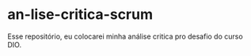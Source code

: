 # an-lise-critica-scrum
Esse repositório, eu colocarei minha análise critica pro desafio do curso DIO. 
